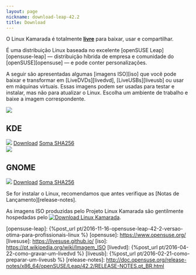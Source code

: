 ```yaml
---
layout: page
nickname: download-leap-42.2
title: Download
---
```


O Linux Kamarada é totalmente [**livre**][free-software] para baixar, usar e compartilhar.

É uma distribuição Linux baseada no excelente [openSUSE Leap][opensuse-leap] — distribuição híbrida de empresa e comunidade do [openSUSE][opensuse] — e pode conter personalizações.

<!--Se você procura um sistema mais próximo do openSUSE, visite o [Projeto LiveSUSE][livesuse].-->

A seguir são apresentadas algumas [imagens ISO][iso] que você pode baixar e transformar em [LiveDVDs][livedvd], [LiveUSBs][liveusb] ou usar em máquinas virtuais. Essas imagens podem ser usadas para testar e instalar, mas não para atualizar o Linux. Escolha um ambiente de trabalho e baixe a imagem correspondente.

<div class="row">
    <div class="col-sm-6">
        <div class="row">
            <div class="col-xs-2 col-sm-3">
                <img src="/assets/icons/breeze/apps/48/kdeapp.png">
            </div>
            <div class="col-xs-10 col-sm-9">
                <h2>KDE</h2>
            </div>
        </div>
        <div class="row">
            <div class="col-xs-12">
                <img src="/files/2017/07/screenshot-kde-42.2.jpg" class="center-block img-fluid">
                <a href="https://sourceforge.net/projects/kamarada/files/distribution/leap/42.2/Linux-Kamarada-42.2-KDE-Live.x86_64-20170717.iso/download" class="btn btn-primary center-block">Download</a>
                <a href="https://sourceforge.net/projects/kamarada/files/distribution/leap/42.2/Linux-Kamarada-42.2-KDE-Live.x86_64-20170717.iso.sha256/download" class="btn btn-default center-block">Soma SHA256</a>
            </div>
        </div>
    </div>
    <div class="col-sm-6">
        <div class="row">
            <div class="col-xs-2 col-sm-3">
                <img src="/assets/icons/gnome/48x48/places/start-here.png">
            </div>
            <div class="col-xs-10 col-sm-9">
                <h2>GNOME</h2>
            </div>
        </div>
        <div class="row">
            <div class="col-xs-12">
                <img src="/files/2017/07/screenshot-gnome-42.2.jpg" class="center-block img-fluid">
                <a href="https://sourceforge.net/projects/kamarada/files/distribution/leap/42.2/Linux-Kamarada-42.2-GNOME-Live.x86_64-20170717.iso/download" class="btn btn-primary center-block">Download</a>
                <a href="https://sourceforge.net/projects/kamarada/files/distribution/leap/42.2/Linux-Kamarada-42.2-GNOME-Live.x86_64-20170717.iso.sha256/download" class="btn btn-default center-block">Soma SHA256</a>
            </div>
        </div>
    </div>
</div>

Se for instalar o Linux, recomendamos que antes verifique as [Notas de Lançamento][release-notes].

<p>As imagens ISO produzidas pelo Projeto Linux Kamarada são gentilmente hospedadas pelo <a href="https://sourceforge.net/p/kamarada/" rel="nofollow"><img alt="Download Linux Kamarada" src="https://sourceforge.net/sflogo.php?type=10&group_id=2301355"></a>.</p>

[free-software]:    https://www.gnu.org/philosophy/free-sw.pt-br.html
[opensuse-leap]:    {%post_url pt/2016-11-16-opensuse-leap-42-2-versao-otima-para-profissionais-linux %}
[opensuse]:         https://www.opensuse.org/
[livesuse]:         https://livesuse.github.io/
[iso]:              https://pt.wikipedia.org/wiki/Imagem_ISO
[livedvd]:          {%post_url pt/2016-04-22-como-gravar-um-livedvd %}
[liveusb]:          {%post_url pt/2016-02-21-como-preparar-um-liveusb %}
[release-notes]:    http://doc.opensuse.org/release-notes/x86_64/openSUSE/Leap/42.2/RELEASE-NOTES.pt_BR.html
